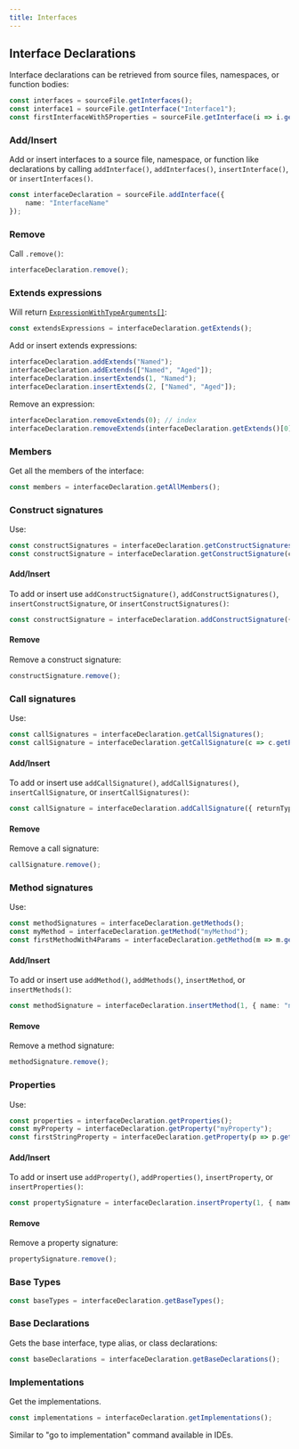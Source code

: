 ```yaml
---
title: Interfaces
---
```


## Interface Declarations

Interface declarations can be retrieved from source files, namespaces, or function bodies:

```typescript
const interfaces = sourceFile.getInterfaces();
const interface1 = sourceFile.getInterface("Interface1");
const firstInterfaceWith5Properties = sourceFile.getInterface(i => i.getProperties().length === 5);
```

### Add/Insert

Add or insert interfaces to a source file, namespace, or function like declarations by calling `addInterface()`, `addInterfaces()`, `insertInterface()`, or `insertInterfaces()`.

```typescript
const interfaceDeclaration = sourceFile.addInterface({
    name: "InterfaceName"
});
```

### Remove

Call `.remove()`:

```typescript
interfaceDeclaration.remove();
```

### Extends expressions

Will return [`ExpressionWithTypeArguments[]`](expressions):

```typescript
const extendsExpressions = interfaceDeclaration.getExtends();
```

Add or insert extends expressions:

```typescript
interfaceDeclaration.addExtends("Named");
interfaceDeclaration.addExtends(["Named", "Aged"]);
interfaceDeclaration.insertExtends(1, "Named");
interfaceDeclaration.insertExtends(2, ["Named", "Aged"]);
```

Remove an expression:

```typescript
interfaceDeclaration.removeExtends(0); // index
interfaceDeclaration.removeExtends(interfaceDeclaration.getExtends()[0]); // node
```

### Members

Get all the members of the interface:

```ts
const members = interfaceDeclaration.getAllMembers();
```

### Construct signatures

Use:

```typescript
const constructSignatures = interfaceDeclaration.getConstructSignatures();
const constructSignature = interfaceDeclaration.getConstructSignature(c => c.getParameters().length > 2);
```

#### Add/Insert

To add or insert use `addConstructSignature()`, `addConstructSignatures()`, `insertConstructSignature`, or `insertConstructSignatures()`:

```typescript
const constructSignature = interfaceDeclaration.addConstructSignature({ returnType: "SomeClass" });
```

#### Remove

Remove a construct signature:

```typescript
constructSignature.remove();
```

### Call signatures

Use:

```typescript
const callSignatures = interfaceDeclaration.getCallSignatures();
const callSignature = interfaceDeclaration.getCallSignature(c => c.getParameters().length > 2);
```

#### Add/Insert

To add or insert use `addCallSignature()`, `addCallSignatures()`, `insertCallSignature`, or `insertCallSignatures()`:

```typescript
const callSignature = interfaceDeclaration.addCallSignature({ returnType: "SomeClass" });
```

#### Remove

Remove a call signature:

```typescript
callSignature.remove();
```

### Method signatures

Use:

```typescript
const methodSignatures = interfaceDeclaration.getMethods();
const myMethod = interfaceDeclaration.getMethod("myMethod");
const firstMethodWith4Params = interfaceDeclaration.getMethod(m => m.getParameters().length === 4);
```

#### Add/Insert

To add or insert use `addMethod()`, `addMethods()`, `insertMethod`, or `insertMethods()`:

```typescript
const methodSignature = interfaceDeclaration.insertMethod(1, { name: "newMethod", returnType: "boolean" });
```

#### Remove

Remove a method signature:

```typescript
methodSignature.remove();
```

### Properties

Use:

```typescript
const properties = interfaceDeclaration.getProperties();
const myProperty = interfaceDeclaration.getProperty("myProperty");
const firstStringProperty = interfaceDeclaration.getProperty(p => p.getType().getText() === "string");
```

#### Add/Insert

To add or insert use `addProperty()`, `addProperties()`, `insertProperty`, or `insertProperties()`:

```typescript
const propertySignature = interfaceDeclaration.insertProperty(1, { name: "newProperty", type: "string" });
```

#### Remove

Remove a property signature:

```typescript
propertySignature.remove();
```

### Base Types

```ts
const baseTypes = interfaceDeclaration.getBaseTypes();
```

### Base Declarations

Gets the base interface, type alias, or class declarations:

```ts
const baseDeclarations = interfaceDeclaration.getBaseDeclarations();
```

### Implementations

Get the implementations.

```typescript
const implementations = interfaceDeclaration.getImplementations();
```

Similar to "go to implementation" command available in IDEs.
